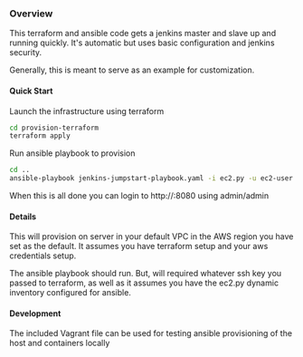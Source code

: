 ### Overview

This terraform and ansible code gets a jenkins master and slave up and running quickly. 
It's automatic but uses basic configuration and jenkins security.

Generally, this is meant to serve as an example for customization.

#### Quick Start

Launch the infrastructure using terraform

```bash
cd provision-terraform
terraform apply
```

Run ansible playbook to provision 

```bash
cd ..
ansible-playbook jenkins-jumpstart-playbook.yaml -i ec2.py -u ec2-user --limit tag_Name_jenkins_master
```

When this is all done you can login to http://<ip of new jenkins host>:8080 using admin/admin

#### Details

This will provision on server in your default VPC in the AWS region you have set as the default. It assumes you have
terraform setup and your aws credentials setup.

The ansible playbook should run. But, will required whatever ssh key you passed to terraform, as well as it assumes you
have the ec2.py dynamic inventory configured for ansible.

#### Development

The included Vagrant file can be used for testing ansible provisioning of the host and containers locally